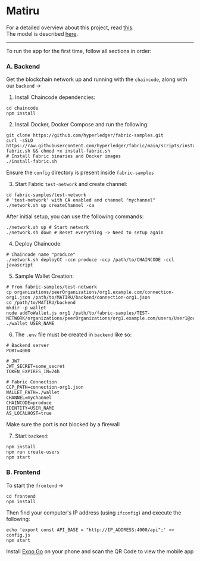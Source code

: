 # Matiru

For a detailed overview about this project, read [this](./docs/SOLUTION.md).  
The model is described [here](./docs/MODEL.md).

---

To run the app for the first time, follow all sections in order:

### A. Backend

Get the blockchain network up and running with the `chaincode`, along with our `backend` ->

1. Install Chaincode dependencies:

```
cd chaincode
npm install
```

2. Install Docker, Docker Compose and run the following:

```
git clone https://github.com/hyperledger/fabric-samples.git
curl -sSLO https://raw.githubusercontent.com/hyperledger/fabric/main/scripts/install-fabric.sh && chmod +x install-fabric.sh
# Install Fabric binaries and Docker images
./install-fabric.sh
```

Ensure the `config` directory is present inside `fabric-samples`

3. Start Fabric `test-network` and create channel:

```
cd fabric-samples/test-network
# 'test-network' with CA enabled and channel "mychannel"
./network.sh up createChannel -ca
```

After initial setup, you can use the following commands:

```
./network.sh up # Start network
./network.sh down # Reset everything -> Need to setup again
```

4. Deploy Chaincode:

```
# Chaincode name "produce"
./network.sh deployCC -ccn produce -ccp /path/to/CHAINCODE -ccl javascript
```

5. Sample Wallet Creation:

```
# From fabric-samples/test-network
cp organizations/peerOrganizations/org1.example.com/connection-org1.json /path/to/MATIRU/backend/connection-org1.json
cd /path/to/MATIRU/backend
mkdir -p wallet
node addToWallet.js org1 /path/to/fabric-samples/TEST-NETWORK/organizations/peerOrganizations/org1.example.com/users/User1@org1.example.com/msp ./wallet USER_NAME
```

6. The `.env` file must be created in `backend` like so:

```
# Backend server
PORT=4000

# JWT
JWT_SECRET=some_secret
TOKEN_EXPIRES_IN=24h

# Fabric Connection
CCP_PATH=connection-org1.json
WALLET_PATH=./wallet
CHANNEL=mychannel
CHAINCODE=produce
IDENTITY=USER_NAME
AS_LOCALHOST=true
```

Make sure the port is not blocked by a firewall

7. Start `backend`:

```
npm install
npm run create-users
npm start
```

### B. Frontend

To start the `frontend` ->

```
cd frontend
npm install
```

Then find your computer's IP address (using `ifconfig`) and execute the following:

```
echo 'export const API_BASE = "http://IP_ADDRESS:4000/api";' >> config.js
npm start
```

Install [Expo Go](https://expo.dev/go) on your phone and scan the QR Code to view the mobile app
